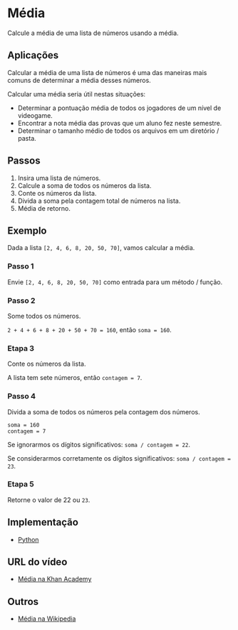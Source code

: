 # Média

Calcule a média de uma lista de números usando a média.

## Aplicações

Calcular a média de uma lista de números é uma das maneiras mais comuns de
determinar a média desses números.

Calcular uma média seria útil nestas situações:

- Determinar a pontuação média de todos os jogadores de um nível de videogame.
- Encontrar a nota média das provas que um aluno fez neste semestre.
- Determinar o tamanho médio de todos os arquivos em um diretório / pasta.

## Passos

1. Insira uma lista de números.
2. Calcule a soma de todos os números da lista.
3. Conte os números da lista.
4. Divida a soma pela contagem total de números na lista.
5. Média de retorno.

## Exemplo

Dada a lista `[2, 4, 6, 8, 20, 50, 70]`, vamos calcular a média.

### Passo 1

Envie `[2, 4, 6, 8, 20, 50, 70]` como entrada para um método / função.

### Passo 2

Some todos os números.

`2 + 4 + 6 + 8 + 20 + 50 + 70 = 160`, então `soma = 160`.

### Etapa 3

Conte os números da lista.

A lista tem sete números, então `contagem = 7`.

### Passo 4

Divida a soma de todos os números pela contagem dos números.

```
soma = 160
contagem = 7
```

Se ignorarmos os dígitos significativos: `soma / contagem = 22`.

Se considerarmos corretamente os dígitos significativos: `soma / contagem = 23`.

### Etapa 5

Retorne o valor de 22 ou `23`.

## Implementação

- [Python](https://github.com/CloudArmor/PyAlgorithms/blob/master/maths/average_mean.py)

## URL do vídeo

- [Média na Khan Academy](https://www.khanacademy.org/math/ap-statistics/summarizing-quantitative-data-ap/measuring-center-quantitative/v/mean-median-and-mode)

## Outros

- [Média na Wikipedia](https://en.wikipedia.org/wiki/Mean)
